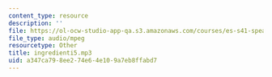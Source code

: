 ```yaml
---
content_type: resource
description: ''
file: https://ol-ocw-studio-app-qa.s3.amazonaws.com/courses/es-s41-speak-italian-with-your-mouth-full-spring-2012/a347ca798ee274e64e109a7eb8ffabd7_ingredienti5.mp3
file_type: audio/mpeg
resourcetype: Other
title: ingredienti5.mp3
uid: a347ca79-8ee2-74e6-4e10-9a7eb8ffabd7
---
```

